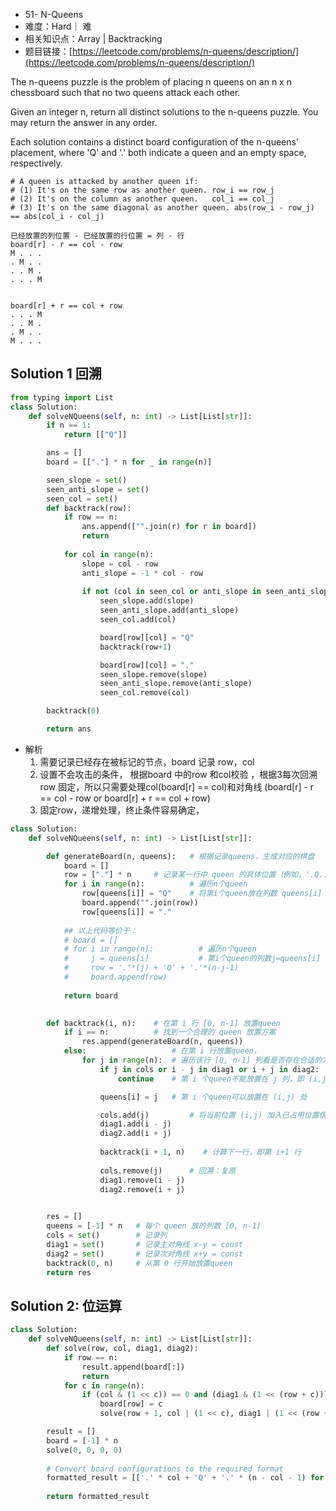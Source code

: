 
* 51- N-Queens
* 难度：Hard｜ 难
* 相关知识点：Array | Backtracking
* 题目链接：[https://leetcode.com/problems/n-queens/description/](https://leetcode.com/problems/n-queens/description/)


The n-queens puzzle is the problem of placing n queens on an n x n chessboard such that no two queens attack each other.

Given an integer n, return all distinct solutions to the n-queens puzzle. You may return the answer in any order.

Each solution contains a distinct board configuration of the n-queens' placement, where 'Q' and '.' both indicate a queen and an empty space, respectively.

```
# A queen is attacked by another queen if:
# (1) It's on the same row as another queen. row_i == row_j
# (2) It's on the column as another queen.   col_i == col_j
# (3) It's on the same diagonal as another queen. abs(row_i - row_j) == abs(col_i - col_j)
```
```
已经放置的列位置 - 已经放置的行位置 = 列 - 行
board[r] - r == col - row 
M . . .
. M . .
. . M .
. . . M
```

```

board[r] + r == col + row
. . . M
. . M .
. M . .
M . . .
```

## Solution 1 回溯
``` python
from typing import List
class Solution:
    def solveNQueens(self, n: int) -> List[List[str]]:        
        if n == 1:
            return [["Q"]]

        ans = []
        board = [["."] * n for _ in range(n)]

        seen_slope = set()
        seen_anti_slope = set()
        seen_col = set()
        def backtrack(row):
            if row == n:
                ans.append(["".join(r) for r in board])
                return
            
            for col in range(n):
                slope = col - row
                anti_slope = -1 * col - row
                
                if not (col in seen_col or anti_slope in seen_anti_slope or slope in seen_slope):
                    seen_slope.add(slope)
                    seen_anti_slope.add(anti_slope)
                    seen_col.add(col)

                    board[row][col] = "Q"
                    backtrack(row+1)

                    board[row][col] = "."
                    seen_slope.remove(slope)
                    seen_anti_slope.remove(anti_slope)
                    seen_col.remove(col)

        backtrack(0)

        return ans 

```
* 解析
  1. 需要记录已经存在被标记的节点，board 记录 row，col
  2. 设置不会攻击的条件， 根据board 中的row 和col校验 ，根据3每次回溯row 固定，所以只需要处理col(board[r] == col)和对角线 (board[r] - r == col - row or board[r] + r == col + row)
  3. 固定row，递增处理，终止条件容易确定，


```python
class Solution:
    def solveNQueens(self, n: int) -> List[List[str]]:

        def generateBoard(n, queens):   # 根据记录queens，生成对应的棋盘
            board = []
            row = ["."] * n     # 记录某一行中 queen 的具体位置（例如，'.Q..' 表示queen位于第1列）
            for i in range(n):          # 遍历n个queen
                row[queens[i]] = "Q"    # 将第i个queen放在列数 queens[i] 上
                board.append("".join(row))
                row[queens[i]] = "."
            
            ## 以上代码等价于：
            # board = []
            # for i in range(n):          # 遍历n个queen
            #     j = queens[i]           # 第i个queen的列数j=queens[i]
            #     row = '.'*(j) + 'Q' + '.'*(n-j-1)
            #     board.append(row)
            
            return board
        

        def backtrack(i, n):    # 在第 i 行 [0, n-1] 放置queen
            if i == n:          # 找到一个合理的 queen 放置方案
                res.append(generateBoard(n, queens))
            else:                   # 在第 i 行放置queen，
                for j in range(n):  # 遍历该行 [0, n-1] 列看是否存在合适的方案
                    if j in cols or i - j in diag1 or i + j in diag2:
                        continue    # 第 i 个queen不能放置在 j 列，即 (i,j) 处

                    queens[i] = j   # 第 i 个queen可以放置在 (i,j) 处

                    cols.add(j)         # 将当前位置 (i,j) 加入已占用位置信息中
                    diag1.add(i - j)
                    diag2.add(i + j)
                    
                    backtrack(i + 1, n)    # 计算下一行，即第 i+1 行
                    
                    cols.remove(j)      # 回溯：复原
                    diag1.remove(i - j)
                    diag2.remove(i + j)
        

        res = []
        queens = [-1] * n   # 每个 queen 放的列数 [0, n-1]
        cols = set()        # 记录列
        diag1 = set()       # 记录主对角线 x-y = const
        diag2 = set()       # 记录次对角线 x+y = const
        backtrack(0, n)     # 从第 0 行开始放置queen
        return res


```

## Solution 2: 位运算
```python
class Solution:
    def solveNQueens(self, n: int) -> List[List[str]]:
        def solve(row, col, diag1, diag2):
            if row == n:
                result.append(board[:])
                return
            for c in range(n):
                if (col & (1 << c)) == 0 and (diag1 & (1 << (row + c))) == 0 and (diag2 & (1 << (row - c + n - 1))) == 0:
                    board[row] = c
                    solve(row + 1, col | (1 << c), diag1 | (1 << (row + c)), diag2 | (1 << (row - c + n - 1)))

        result = []
        board = [-1] * n
        solve(0, 0, 0, 0)
        
        # Convert board configurations to the required format
        formatted_result = [['.' * col + 'Q' + '.' * (n - col - 1) for col in sol] for sol in result]
        
        return formatted_result

```
